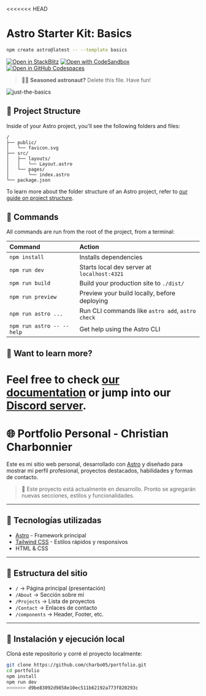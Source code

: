 <<<<<<< HEAD
# Astro Starter Kit: Basics

```sh
npm create astro@latest -- --template basics
```

[![Open in StackBlitz](https://developer.stackblitz.com/img/open_in_stackblitz.svg)](https://stackblitz.com/github/withastro/astro/tree/latest/examples/basics)
[![Open with CodeSandbox](https://assets.codesandbox.io/github/button-edit-lime.svg)](https://codesandbox.io/p/sandbox/github/withastro/astro/tree/latest/examples/basics)
[![Open in GitHub Codespaces](https://github.com/codespaces/badge.svg)](https://codespaces.new/withastro/astro?devcontainer_path=.devcontainer/basics/devcontainer.json)

> 🧑‍🚀 **Seasoned astronaut?** Delete this file. Have fun!

![just-the-basics](https://github.com/withastro/astro/assets/2244813/a0a5533c-a856-4198-8470-2d67b1d7c554)

## 🚀 Project Structure

Inside of your Astro project, you'll see the following folders and files:

```text
/
├── public/
│   └── favicon.svg
├── src/
│   ├── layouts/
│   │   └── Layout.astro
│   └── pages/
│       └── index.astro
└── package.json
```

To learn more about the folder structure of an Astro project, refer to [our guide on project structure](https://docs.astro.build/en/basics/project-structure/).

## 🧞 Commands

All commands are run from the root of the project, from a terminal:

| Command                   | Action                                           |
| :------------------------ | :----------------------------------------------- |
| `npm install`             | Installs dependencies                            |
| `npm run dev`             | Starts local dev server at `localhost:4321`      |
| `npm run build`           | Build your production site to `./dist/`          |
| `npm run preview`         | Preview your build locally, before deploying     |
| `npm run astro ...`       | Run CLI commands like `astro add`, `astro check` |
| `npm run astro -- --help` | Get help using the Astro CLI                     |

## 👀 Want to learn more?

Feel free to check [our documentation](https://docs.astro.build) or jump into our [Discord server](https://astro.build/chat).
=======
# 🌐 Portfolio Personal - Christian Charbonnier

Este es mi sitio web personal, desarrollado con [Astro](https://astro.build/) y diseñado para mostrar mi perfil profesional, proyectos destacados, habilidades y formas de contacto.

> 🚧 Este proyecto está actualmente en desarrollo. Pronto se agregarán nuevas secciones, estilos y funcionalidades.

---

## 🚀 Tecnologías utilizadas

- [Astro](https://astro.build/) - Framework principal
- [Tailwind CSS](https://tailwindcss.com/) - Estilos rápidos y responsivos
- HTML & CSS



---

## 📁 Estructura del sitio

- `/` → Página principal (presentación)
- `/About` → Sección sobre mí
- `/Projects` → Lista de proyectos
- `/Contact` →  Enlaces de contacto
- `/components` → Header, Footer, etc.

---

## 🧪 Instalación y ejecución local

Cloná este repositorio y corré el proyecto localmente:

```bash
git clone https://github.com/charbo05/portfolio.git
cd portfolio
npm install
npm run dev
>>>>>>> d9be83092d9858e10ec511b62192a773f820293c
